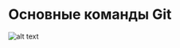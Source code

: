 # Основные команды Git

![alt text](https://github.com/frntnd93/git_cheatsheet/blob/master/git_cheatsheet-1.jpg?raw=true)

